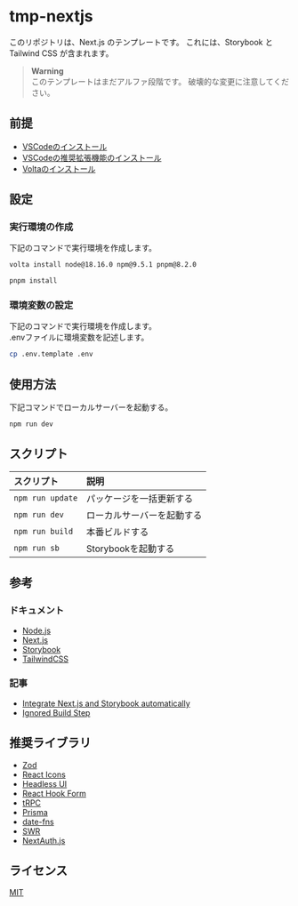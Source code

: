 # tmp-nextjs

このリポジトリは、Next.js のテンプレートです。
これには、Storybook と Tailwind CSS が含まれます。

> **Warning**  
> このテンプレートはまだアルファ段階です。
> 破壊的な変更に注意してください。

## 前提

- [VSCodeのインストール](https://azure.microsoft.com/ja-jp/products/visual-studio-code/)
- [VSCodeの推奨拡張機能のインストール](https://code.visualstudio.com/docs/editor/extension-marketplace#_workspace-recommended-extensions)
- [Voltaのインストール](https://docs.volta.sh/guide/getting-started)

## 設定

### 実行環境の作成

下記のコマンドで実行環境を作成します。  

```zsh
volta install node@18.16.0 npm@9.5.1 pnpm@8.2.0

pnpm install
```

### 環境変数の設定

下記のコマンドで実行環境を作成します。  
.envファイルに環境変数を記述します。  

```zsh
cp .env.template .env
```

## 使用方法

下記コマンドでローカルサーバーを起動する。  

```zsh
npm run dev
```

## スクリプト

| スクリプト | 説明 |
|:-------|:--------|
| `npm run update`| パッケージを一括更新する |
| `npm run dev` | ローカルサーバーを起動する |
| `npm run build` | 本番ビルドする |
| `npm run sb` | Storybookを起動する |

## 参考

### ドキュメント

- [Node.js](https://nodejs.org/ja/download/releases)
- [Next.js](https://nextjs.org/)
- [Storybook](https://storybook.js.org/)
- [TailwindCSS](https://tailwindui.com/)

### 記事

- [Integrate Next.js and Storybook automatically](https://storybook.js.org/blog/integrate-nextjs-and-storybook-automatically/)
- [Ignored Build Step](https://zenn.dev/bisque/scraps/50a51a28d6eb85)

## 推奨ライブラリ

- [Zod](https://zod.dev/)
- [React Icons](https://react-icons.github.io/react-icons/)
- [Headless UI](https://headlessui.com/)
- [React Hook Form](https://react-hook-form.com/)
- [tRPC](https://trpc.io/)
- [Prisma](https://www.prisma.io/)
- [date-fns](https://date-fns.org/)
- [SWR](https://github.com/vercel/swr)
- [NextAuth.js](https://next-auth.js.org/)

## ライセンス

[MIT](https://opensource.org/licenses/MIT)
